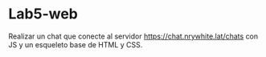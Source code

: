 # Lab5-web
Realizar un chat que conecte al servidor https://chat.nrywhite.lat/chats con JS y un esqueleto base de HTML y CSS.
